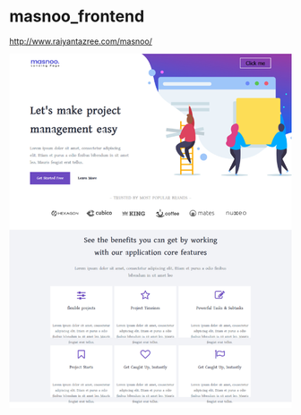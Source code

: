 # masnoo_frontend
http://www.raiyantazree.com/masnoo/

![](https://github.com/rjazree/masnoo_frontend/blob/master/image.png)
